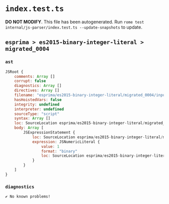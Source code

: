 # `index.test.ts`

**DO NOT MODIFY**. This file has been autogenerated. Run `rome test internal/js-parser/index.test.ts --update-snapshots` to update.

## `esprima > es2015-binary-integer-literal > migrated_0004`

### `ast`

```javascript
JSRoot {
	comments: Array []
	corrupt: false
	diagnostics: Array []
	directives: Array []
	filename: "esprima/es2015-binary-integer-literal/migrated_0004/input.js"
	hasHoistedVars: false
	integrity: undefined
	interpreter: undefined
	sourceType: "script"
	syntax: Array []
	loc: SourceLocation esprima/es2015-binary-integer-literal/migrated_0004/input.js 1:0-2:0
	body: Array [
		JSExpressionStatement {
			loc: SourceLocation esprima/es2015-binary-integer-literal/migrated_0004/input.js 1:0-1:3
			expression: JSNumericLiteral {
				value: 1
				format: "binary"
				loc: SourceLocation esprima/es2015-binary-integer-literal/migrated_0004/input.js 1:0-1:3
			}
		}
	]
}
```

### `diagnostics`

```
✔ No known problems!

```
